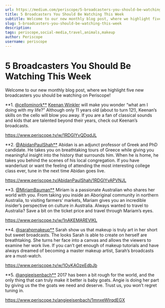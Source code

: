 ```yaml
---
url: https://medium.com/periscope/5-broadcasters-you-should-be-watching-this-week-74a7817d7e3b
title: 5 Broadcasters You Should Be Watching This Week
subtitle: Welcome to our new monthly blog post, where we highlight five new broadcasters you should be watching on Periscope!
slug: 5-broadcasters-you-should-be-watching-this-week
description: 
tags: periscope,social-media,travel,animals,makeup
author: Periscope
username: periscope
---
```


# 5 Broadcasters You Should Be Watching This Week

Welcome to our new monthly blog post, where we highlight five new broadcasters you should be watching on Periscope!

**1. [@cellominork**](http://periscope.tv/cellominork)
[Keenan Winkler]() will make you wonder “what am I doing with my life?” Although only 11 years old (about to turn 12!), Keenan’s skills on the cello will blow you away. If you are a fan of classical sounds and kids that are talented beyond their years, check out Keenan’s broadcasts.

https://www.periscope.tv/w/1RDGlYvQDqdJL

**2. [@AbidanPaulShah**](https://www.periscope.tv/AbidanPaulShah)
Abidan is an adjunct professor of Greek and PhD candidate. He takes you on breathtaking tours of Greece while giving you meaningful insight into the history that surrounds him. When he is home, he takes you behind the scenes of his local congregation. If you have wanderlust or want the feeling of attending the most interesting college class ever, tune in the next time Abidan goes live.

https://www.periscope.tv/AbidanPaulShah/1RDGlYvAPVNJL

**3. [@MiriamBauman**](https://www.periscope.tv/MiriamBauman)
Miriam is a passionate Australian who shares her world with you. From taking you inside an Aboriginal community in northern Australia, to visiting farmers’ markets, Mariam gives you an incredible insider’s perspective on culture in Australia. Always wanted to travel to Australia? Save a bit on the ticket price and travel through Mariam’s eyes.

https://www.periscope.tv/w/1nAKEMAREVlKL

**4. [@sarahpmakeup**](https://www.periscope.tv/sarahpmakeup)
Sarah show us that makeup is truly art in her short but sweet broadcasts. The looks Sarah is able to create on herself are breathtaking. She turns her face into a canvas and allows the viewers to examine her work live. If you can’t get enough of makeup tutorials and have always dreamed of becoming a master makeup artist, Sarah’s broadcasts are a must-watch.

https://www.periscope.tv/w/1OyKAOzeEdbJb

**5. [@angieeisenbach**](https://www.periscope.tv/angieeisenbach)
2017 has been a bit rough for the world, and the only thing that can truly make it better is baby goats. Angie is doing her part by giving us the the goats we need and deserve. Trust us, you won’t regret tuning in.

https://www.periscope.tv/angieeisenbach/1mnxeWlrqdEGX


